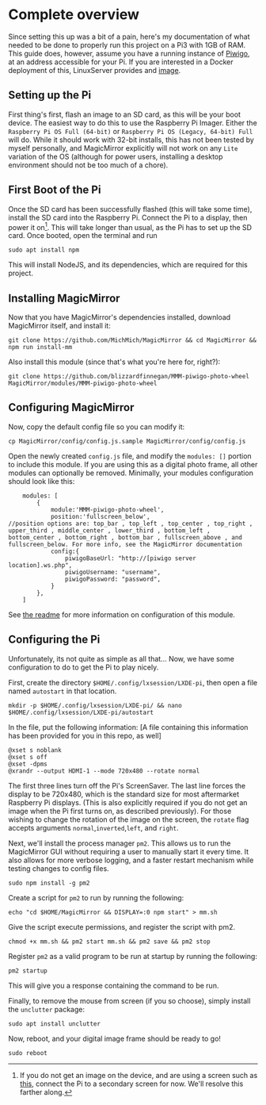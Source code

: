 # Complete overview

Since setting this up was a bit of a pain, here's my documentation of what needed to be done to properly run this project on a Pi3 with 1GB of RAM. This guide does, however, assume you have a running instance of [Piwigo](https://piwigo.org), at an address accessible for your Pi. If you are interested in a Docker deployment of this, LinuxServer provides and [image](https://github.com/linuxserver/docker-piwigo).

## Setting up the Pi

First thing's first, flash an image to an SD card, as this will be your boot device. The easiest way to do this to use the Raspberry Pi Imager. Either the `Raspberry Pi OS Full (64-bit)` or `Raspberry Pi OS (Legacy, 64-bit) Full` will do. While it should work with 32-bit installs, this has not been tested by myself personally, and MagicMirror explicitly will not work on any `Lite` variation of the OS (although for power users, installing a desktop environment should not be too much of a chore).

## First Boot of the Pi
Once the SD card has been successfully flashed (this will take some time), install the SD card into the Raspberry Pi. Connect the Pi to a display, then power it on[^1]. This will take longer than usual, as the Pi has to set up the SD card. Once booted, open the terminal and run
```
sudo apt install npm
```
This will install NodeJS, and its dependencies, which are required for this project. 

## Installing MagicMirror

Now that you have MagicMirror's dependencies installed, download MagicMirror itself, and install it:
```
git clone https://github.com/MichMich/MagicMirror && cd MagicMirror && npm run install-mm
```

Also install this module (since that's what you're here for, right?):
```
git clone https://github.com/blizzardfinnegan/MMM-piwigo-photo-wheel MagicMirror/modules/MMM-piwigo-photo-wheel
```

## Configuring MagicMirror

Now, copy the default config file so you can modify it:
```
cp MagicMirror/config/config.js.sample MagicMirror/config/config.js
```

Open the newly created `config.js` file, and modify the `modules: []` portion to include this module. If you are using this as a digital photo frame, all other modules can optionally be removed. Minimally, your modules configuration should look like this:
```
    modules: [
        {
            module:'MMM-piwigo-photo-wheel',
            position:'fullscreen_below', 
//position options are: top_bar , top_left , top_center , top_right , upper_third , middle_center , lower_third , bottom_left , bottom_center , bottom_right , bottom_bar , fullscreen_above , and fullscreen_below. For more info, see the MagicMirror documentation
            config:{
                piwigoBaseUrl: "http://[piwigo server location].ws.php",
                piwigoUsername: "username",
                piwigoPassword: "password",
            }
        },
    ]
```

See [the readme](README.md) for more information on configuration of this module.

## Configuring the Pi

Unfortunately, its not quite as simple as all that... Now, we have some configuration to do to get the Pi to play nicely.

First, create the directory `$HOME/.config/lxsession/LXDE-pi`, then open a file named `autostart` in that location.
```
mkdir -p $HOME/.config/lxsession/LXDE-pi/ && nano $HOME/.config/lxsession/LXDE-pi/autostart
```

In the file, put the following information: [A file containing this information has been provided for you in this repo, as well]
```
@xset s noblank
@xset s off
@xset -dpms
@xrandr --output HDMI-1 --mode 720x480 --rotate normal
```

The first three lines turn off the Pi's ScreenSaver. The last line forces the display to be 720x480, which is the standard size for most aftermarket Raspberry Pi displays. (This is also explicitly required if you do not get an image when the Pi first turns on, as described previously). For those wishing to change the rotation of the image on the screen, the `rotate` flag accepts arguments `normal`,`inverted`,`left`, and `right`.

Next, we'll install the process manager `pm2`. This allows us to run the MagicMirror GUI without requiring a user to manually start it every time. It also allows for more verbose logging, and a faster restart mechanism while testing changes to config files.
```
sudo npm install -g pm2
```

Create a script for `pm2` to run by running the following:
```
echo "cd $HOME/MagicMirror && DISPLAY=:0 npm start" > mm.sh
```

Give the script execute permissions, and register the script with pm2.
```
chmod +x mm.sh && pm2 start mm.sh && pm2 save && pm2 stop
```

Register `pm2` as a valid program to be run at startup by running the following:
```
pm2 startup
```
This will give you a response containing the command to be run.

Finally, to remove the mouse from screen (if you so choose), simply install the `unclutter` package:
```
sudo apt install unclutter
```

Now, reboot, and your digital image frame should be ready to go!
```
sudo reboot
```



[^1]: If you do not get an image on the device, and are using a screen such as [this](https://www.newegg.com/p/2NY-008V-00017?Item=9SIBJBBK6H4050), connect the Pi to a secondary screen for now. We'll resolve this farther along.
